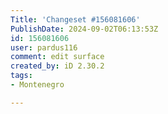 ```yaml
---
Title: 'Changeset #156081606'
PublishDate: 2024-09-02T06:13:53Z
id: 156081606
user: pardus116
comment: edit surface
created_by: iD 2.30.2
tags:
- Montenegro

---
```


